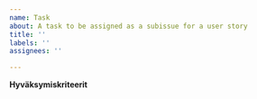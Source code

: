 ```yaml
---
name: Task
about: A task to be assigned as a subissue for a user story
title: ''
labels: ''
assignees: ''

---
```


**Hyväksymiskriteerit**
